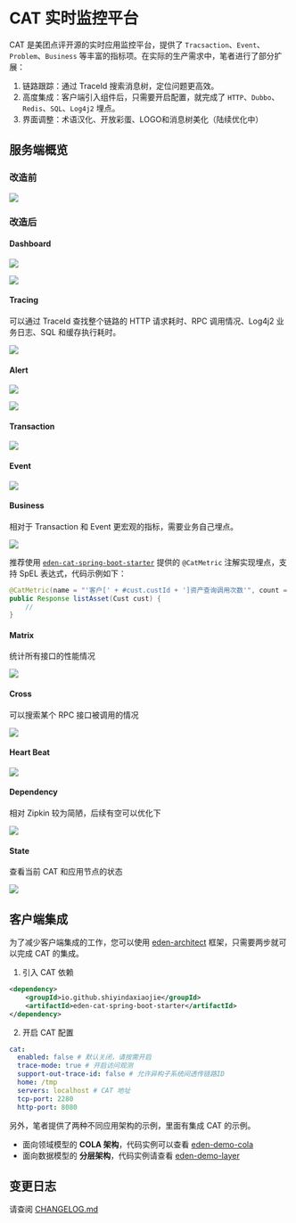 # CAT 实时监控平台

CAT 是美团点评开源的实时应用监控平台，提供了 `Tracsaction`、`Event`、`Problem`、`Business` 等丰富的指标项。在实际的生产需求中，笔者进行了部分扩展：
1. 链路跟踪：通过 TraceId 搜索消息树，定位问题更高效。
2. 高度集成：客户端引入组件后，只需要开启配置，就完成了 `HTTP`、`Dubbo`、`Redis`、`SQL`、`Log4j2` 埋点。
3. 界面调整：术语汉化、开放彩蛋、LOGO和消息树美化（陆续优化中）

## 服务端概览

### 改造前

![](https://cdn.jsdelivr.net/gh/shiyindaxiaojie/eden-images/cat/dashboard-old.png)

### 改造后

#### Dashboard

![](https://cdn.jsdelivr.net/gh/shiyindaxiaojie/eden-images/cat/dashboard.png)

![](https://cdn.jsdelivr.net/gh/shiyindaxiaojie/eden-images/cat/dashboard-app.png)

#### Tracing

可以通过 TraceId 查找整个链路的 HTTP 请求耗时、RPC 调用情况、Log4j2 业务日志、SQL 和缓存执行耗时。

![](https://cdn.jsdelivr.net/gh/shiyindaxiaojie/eden-images/cat/tracing.png)

#### Alert

![](https://cdn.jsdelivr.net/gh/shiyindaxiaojie/eden-images/cat/dingtalk.png)

![](https://cdn.jsdelivr.net/gh/shiyindaxiaojie/eden-images/cat/mail.png)

#### Transaction

![](https://cdn.jsdelivr.net/gh/shiyindaxiaojie/eden-images/cat/transaction.png)

#### Event

![](https://cdn.jsdelivr.net/gh/shiyindaxiaojie/eden-images/cat/event.png)

#### Business

相对于 Transaction 和 Event 更宏观的指标，需要业务自己埋点。

![](https://cdn.jsdelivr.net/gh/shiyindaxiaojie/eden-images/cat/business.png)

推荐使用  [`eden-cat-spring-boot-starter`](https://github.com/shiyindaxiaojie/eden-architect/tree/main/eden-components/eden-spring-integration/src/main/java/org/ylzl/eden/spring/integration/cat) 提供的 `@CatMetric` 注解实现埋点，支持 SpEL 表达式，代码示例如下：

```java
@CatMetric(name = "'客户[' + #cust.custId + ']资产查询调用次数'", count = 1)
public Response listAsset(Cust cust) {
    //
}
```

#### Matrix

统计所有接口的性能情况

![](https://cdn.jsdelivr.net/gh/shiyindaxiaojie/eden-images/cat/matrix.png)

#### Cross

可以搜索某个 RPC 接口被调用的情况

![](https://cdn.jsdelivr.net/gh/shiyindaxiaojie/eden-images/cat/cross.png)

#### Heart Beat

![](https://cdn.jsdelivr.net/gh/shiyindaxiaojie/eden-images/cat/heartbeat.png)

#### Dependency

相对 Zipkin 较为简陋，后续有空可以优化下

![](https://cdn.jsdelivr.net/gh/shiyindaxiaojie/eden-images/cat/dependency.png)

#### State

查看当前 CAT 和应用节点的状态

![](https://cdn.jsdelivr.net/gh/shiyindaxiaojie/eden-images/cat/state.png)

## 客户端集成

为了减少客户端集成的工作，您可以使用 [eden-architect](https://github.com/shiyindaxiaojie/eden-architect) 框架，只需要两步就可以完成 CAT 的集成。

1. 引入 CAT 依赖
````xml
<dependency>
    <groupId>io.github.shiyindaxiaojie</groupId>
    <artifactId>eden-cat-spring-boot-starter</artifactId>
</dependency>
````
2. 开启 CAT 配置
````yaml
cat:
  enabled: false # 默认关闭，请按需开启
  trace-mode: true # 开启访问观测
  support-out-trace-id: false # 允许异构子系统间透传链路ID
  home: /tmp
  servers: localhost # CAT 地址
  tcp-port: 2280
  http-port: 8080
````

另外，笔者提供了两种不同应用架构的示例，里面有集成 CAT 的示例。
* 面向领域模型的 **COLA 架构**，代码实例可以查看 [eden-demo-cola](https://github.com/shiyindaxiaojie/eden-demo-cola)
* 面向数据模型的 **分层架构**，代码实例请查看 [eden-demo-layer](https://github.com/shiyindaxiaojie/eden-demo-layer)

## 变更日志

请查阅 [CHANGELOG.md](https://github.com/shiyindaxiaojie/cat/blob/3.1.x/CHANGELOG.md)
